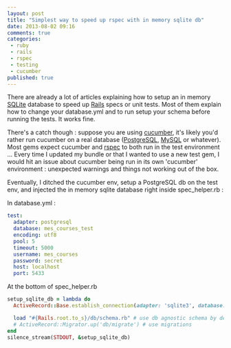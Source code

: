 ```yaml
---
layout: post
title: "Simplest way to speed up rspec with in memory sqlite db"
date: 2013-08-02 09:16
comments: true
categories:
 - ruby
 - rails
 - rspec
 - testing
 - cucumber
published: true
---
```

There are already a lot of articles explaining how to setup an in memory [SQLite](http://www.sqlite.org/) database to speed up [Rails](http://rubyonrails.org/) specs or unit tests. Most of them explain how to change your database.yml and to run setup your schema before running the tests. It works fine.

There's a catch though : suppose you are using [cucumber](http://cukes.info/), it's likely you'd rather run cucumber on a real database ([PostgreSQL](http://www.postgresql.org/), [MySQL](http://www.mysql.com/) or whatever). Most gems expect cucumber and [rspec](http://rspec.info/) to both run in the test environment ... Every time I updated my bundle or that I wanted to use a new test gem, I would hit an issue about cucumber being run in its own 'cucumber' environment : unexpected warnings and things not working out of the box.

Eventually, I ditched the cucumber env, setup a PostgreSQL db on the test env, and injected the in memory sqlite database right inside spec_helper.rb :

In database.yml :

```yaml
test:
  adapter: postgresql
  database: mes_courses_test
  encoding: utf8
  pool: 5
  timeout: 5000
  username: mes_courses
  password: secret
  host: localhost
  port: 5433
```

At the bottom of spec_helper.rb

```ruby
setup_sqlite_db = lambda do
  ActiveRecord::Base.establish_connection(adapter: 'sqlite3', database: ':memory:')

  load "#{Rails.root.to_s}/db/schema.rb" # use db agnostic schema by default
  # ActiveRecord::Migrator.up('db/migrate') # use migrations
end
silence_stream(STDOUT, &setup_sqlite_db)
```
